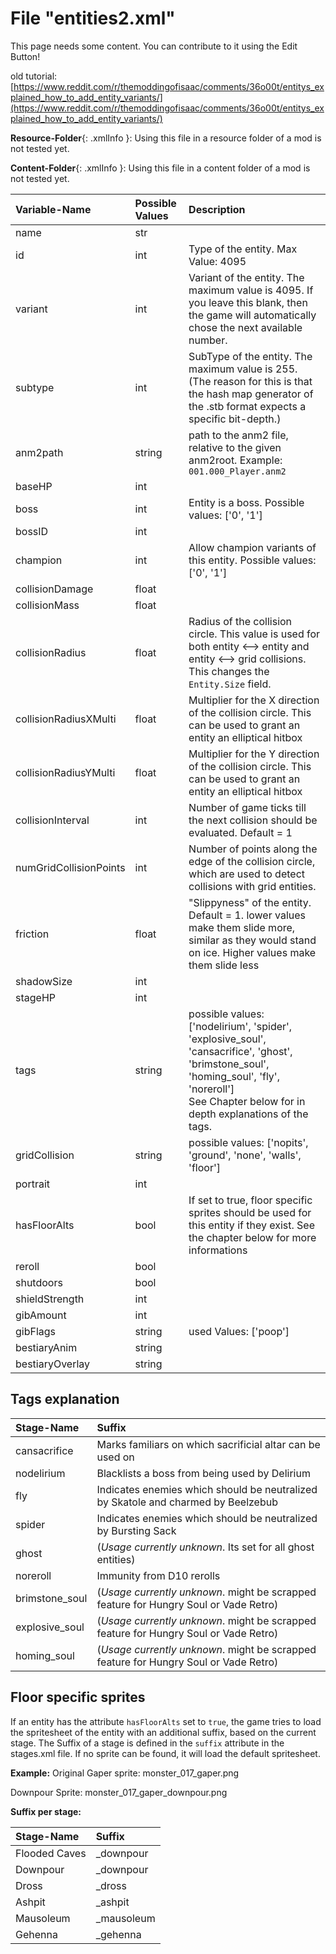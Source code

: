 # File "entities2.xml"

This page needs some content. You can contribute to it using the Edit Button!

old tutorial: [https://www.reddit.com/r/themoddingofisaac/comments/36o00t/entitys_explained_how_to_add_entity_variants/](https://www.reddit.com/r/themoddingofisaac/comments/36o00t/entitys_explained_how_to_add_entity_variants/)

**Resource-Folder**{: .xmlInfo }: Using this file in a resource folder of a mod is not tested yet.

**Content-Folder**{: .xmlInfo }: Using this file in a content folder of a mod is not tested yet.


| Variable-Name | Possible Values | Description |
|:--|:--|:--|
| name | str ||
| id | int | Type of the entity. Max Value: 4095 |
| variant | int | Variant of the entity. The maximum value is 4095. If you leave this blank, then the game will automatically chose the next available number. |
| subtype | int | SubType of the entity. The maximum value is 255. (The reason for this is that the hash map generator of the .stb format expects a specific bit-depth.) |
| anm2path | string | path to the anm2 file, relative to the given anm2root. Example: `001.000_Player.anm2` |
| baseHP | int ||
| boss | int |Entity is a boss. Possible values: ['0', '1'] |
| bossID | int ||
| champion | int |Allow champion variants of this entity. Possible values: ['0', '1'] |
| collisionDamage | float ||
| collisionMass | float ||
| collisionRadius | float | Radius of the collision circle. This value is used for both entity <--> entity and entity <--> grid collisions. This changes the `Entity.Size` field. |
| collisionRadiusXMulti | float | Multiplier for the X direction of the collision circle. This can be used to grant an entity an elliptical hitbox |
| collisionRadiusYMulti | float | Multiplier for the Y direction of the collision circle. This can be used to grant an entity an elliptical hitbox |
| collisionInterval | int | Number of game ticks till the next collision should be evaluated. Default = 1 |
| numGridCollisionPoints | int | Number of points along the edge of the collision circle, which are used to detect collisions with grid entities. |
| friction | float | "Slippyness" of the entity. Default = 1. lower values make them slide more, similar as they would stand on ice. Higher values make them slide less |
| shadowSize | int ||
| stageHP | int ||
| tags | string | possible values: ['nodelirium', 'spider', 'explosive_soul', 'cansacrifice', 'ghost', 'brimstone_soul', 'homing_soul', 'fly', 'noreroll']<br>See Chapter below for in depth explanations of the tags. |
| gridCollision | string | possible values: ['nopits', 'ground', 'none', 'walls', 'floor'] |
| portrait | int ||
| hasFloorAlts | bool | If set to true, floor specific sprites should be used for this entity if they exist. See the chapter below for more informations |
| reroll | bool ||
| shutdoors | bool ||
| shieldStrength | int ||
| gibAmount | int ||
| gibFlags | string | used Values: ['poop'] |
| bestiaryAnim | string ||
| bestiaryOverlay | string ||

## Tags explanation

| Stage-Name | Suffix |
|:--|:--|
|cansacrifice| Marks familiars on which sacrificial altar can be used on|
|nodelirium| Blacklists a boss from being used by Delirium|
|fly|Indicates enemies which should be neutralized by Skatole and charmed by Beelzebub|
|spider|Indicates enemies which should be neutralized by Bursting Sack|
|ghost| (*Usage currently unknown*. Its set for all ghost entities) |
|noreroll| Immunity from D10 rerolls|
|brimstone_soul| (*Usage currently unknown*. might be scrapped feature for Hungry Soul or Vade Retro)|
|explosive_soul| (*Usage currently unknown*. might be scrapped feature for Hungry Soul or Vade Retro) |
|homing_soul| (*Usage currently unknown*. might be scrapped feature for Hungry Soul or Vade Retro) |


## Floor specific sprites
If an entity has the attribute `hasFloorAlts` set to `true`, the game tries to load the spritesheet of the entity with an additional suffix, based on the current stage. The Suffix of a stage is defined in the `suffix` attribute in the stages.xml file. If no sprite can be found, it will load the default spritesheet.

**Example:**
Original Gaper sprite: monster_017_gaper.png

Downpour Sprite: monster_017_gaper_downpour.png

**Suffix per stage:**

| Stage-Name | Suffix |
|:--|:--|
|Flooded Caves|_downpour|
|Downpour|_downpour|
|Dross|_dross|
|Ashpit|_ashpit|
|Mausoleum|_mausoleum|
|Gehenna|_gehenna|
